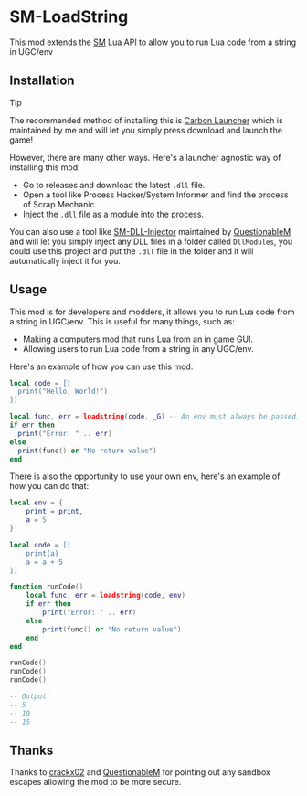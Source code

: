 # SM-LoadString

This mod extends the [SM](https://scrapmechanic.com/) Lua API to allow you to run Lua code from a string in UGC/env

## Installation

> [!TIP]
> The recommended method of installing this is [Carbon Launcher](https://github.com/ScrappySM/CarbonLauncher) which is maintained by me and will let you simply press download and launch the game!

However, there are many other ways. Here's a launcher agnostic way of installing this mod:
- Go to releases and download the latest `.dll` file.
- Open a tool like Process Hacker/System Informer and find the process of Scrap Mechanic.
- Inject the `.dll` file as a module into the process.

You can also use a tool like [SM-DLL-Injector](https://github.com/QuestionableM/SM-DLL-Injector) maintained by [QuestionableM](https://github.com/QuestionableM) and will let you simply inject any DLL files in a folder called `DllModules`, you could use this project and put the `.dll` file in the folder and it will automatically inject it for you.

## Usage

This mod is for developers and modders, it allows you to run Lua code from a string in UGC/env. This is useful for many things, such as:

- Making a computers mod that runs Lua from an in game GUI.
- Allowing users to run Lua code from a string in any UGC/env.

Here's an example of how you can use this mod:

```lua
local code = [[
  print("Hello, World!")
]]

local func, err = loadstring(code, _G) -- An env must always be passed, _G is the global env for the game
if err then
  print("Error: " .. err)
else
  print(func() or "No return value")
end
```

There is also the opportunity to use your own env, here's an example of how you can do that:

```lua
local env = {
    print = print,
    a = 5
}

local code = [[
    print(a)
    a = a + 5
]]

function runCode()
    local func, err = loadstring(code, env)
    if err then
        print("Error: " .. err)
    else
        print(func() or "No return value")
    end
end

runCode()
runCode()
runCode()

-- Output:
-- 5
-- 10
-- 15
```

## Thanks

Thanks to [crackx02](https://github.com/crackx02) and [QuestionableM](https://github.com/QuestionableM) for pointing out any sandbox escapes allowing the mod to be more secure.
